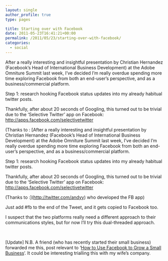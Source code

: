 ```yaml
---
layout: single
author_profile: true
type: pages

title: Starting over with Facebook
date: 2011-05-23T16:41:21+00:00
permalink: /2011/05/23/starting-over-with-facebook/
categories:
  - social
---
```

After a really interesting and insightful presentation by Christian Hernandez (Facebook’s Head of International Business Development) at the Adobe Omniture Summit last week, I&#8217;ve decided I&#8217;m really overdue spending more time exploring Facebook from both an end-user&#8217;s perspective, and as a business/commercial platform.

Step 1: research hooking Facebook status updates into my already habitual twitter posts.

Thankfully, after about 20 seconds of Googling, this turned out to be trivial due to the &#8216;Selective Twitter&#8217; app on Facebook: http://apps.facebook.com/selectivetwitter

(Thanks to : [After a really interesting and insightful presentation by Christian Hernandez (Facebook’s Head of International Business Development) at the Adobe Omniture Summit last week, I&#8217;ve decided I&#8217;m really overdue spending more time exploring Facebook from both an end-user&#8217;s perspective, and as a business/commercial platform.

Step 1: research hooking Facebook status updates into my already habitual twitter posts.

Thankfully, after about 20 seconds of Googling, this turned out to be trivial due to the &#8216;Selective Twitter&#8217; app on Facebook: http://apps.facebook.com/selectivetwitter

(Thanks to :](http://twitter.com/andyy) who developed the FB app)

Just add #fb to the end of the Tweet, and it gets copied to Facebook too.

I suspect that the two platforms really need a different approach to their communications styles, but for now I&#8217;ll try this dual-threaded approach.

&nbsp;

[Update] N.B. A friend (who has recently started their small business) forwarded me this, post relevant to &#8216;<a title="How to use Facebook to grow small business" href="http://www.ehow.com/how_2191088_use-facebook-grow-small-business.html" target="_blank">How to Use Facebook to Grow a Small Business</a>&#8216;. It could be interesting trialling this with my wife&#8217;s company.
